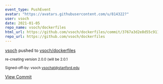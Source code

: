 ```yaml
---
event_type: PushEvent
avatar: "https://avatars.githubusercontent.com/u/814322?"
user: vsoch
date: 2021-01-05
repo_name: vsoch/dockerfiles
html_url: https://github.com/vsoch/dockerfiles/commit/3767a3d2e8d55c9110df56f0e93dbd980a92ff44
repo_url: https://github.com/vsoch/dockerfiles
---
```


<a href='https://github.com/vsoch' target='_blank'>vsoch</a> pushed to <a href='https://github.com/vsoch/dockerfiles' target='_blank'>vsoch/dockerfiles</a>

<small>re-creating version 2.0.0 (will be 2.0.1

Signed-off-by: vsoch <vsochat@stanford.edu></small>

<a href='https://github.com/vsoch/dockerfiles/commit/3767a3d2e8d55c9110df56f0e93dbd980a92ff44' target='_blank'>View Commit</a>